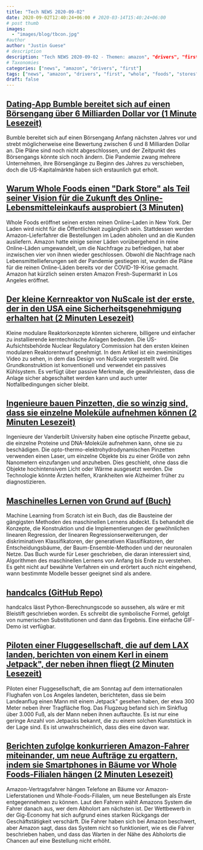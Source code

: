 ```yaml
---
title: "Tech NEWS 2020-09-02"
date: 2020-09-02T12:40:24+06:00 # 2020-03-14T15:40:24+06:00
# post thumb
images:
  - "images/blog/tbcon.jpg"
#author
author: "Justin Guese"
# description
description: "Tech NEWS 2020-09-02 - Themen: amazon", "drivers", "first"
# Taxonomies
categories: ["news", "amazon", "drivers", "first"]
tags: ["news", "amazon", "drivers", "first", "whole", "foods", "stores"]
draft: false
---
```


## [Dating-App Bumble bereitet sich auf einen Börsengang über 6 Milliarden Dollar vor (1 Minute Lesezeit)](https://www.reuters.com/article/us-bumble-ipo-idUSKBN25S6ET/1/010001744e4b92e4-9cf1b887-49b1-4bbe-89ad-a746332bdfad-000000/Hnv5wsCA55nUHS_MNoo4-ScrRRxlwFbpKSzvkRdTEBg=156)

 Bumble bereitet sich auf einen Börsengang Anfang nächsten Jahres vor und strebt möglicherweise eine Bewertung zwischen 6 und 8 Milliarden Dollar an. Die Pläne sind noch nicht abgeschlossen, und der Zeitpunkt des Börsengangs könnte sich noch ändern. Die Pandemie zwang mehrere Unternehmen, ihre Börsengänge zu Beginn des Jahres zu verschieben, doch die US-Kapitalmärkte haben sich erstaunlich gut erholt.

## [Warum Whole Foods einen "Dark Store" als Teil seiner Vision für die Zukunft des Online-Lebensmitteleinkaufs ausprobiert (3 Minuten)](https://www.usatoday.com/story/money/food/2020/09/01/amazon-store-whole-foods-online-groceries-orders-coronavirus/5677610002//1/010001744e4b92e4-9cf1b887-49b1-4bbe-89ad-a746332bdfad-000000/gDF3mXsF_RlpuVSiE4vJvyOOvclTUvygDw7jlc296yo=156)

 Whole Foods eröffnet seinen ersten reinen Online-Laden in New York. Der Laden wird nicht für die Öffentlichkeit zugänglich sein. Stattdessen werden Amazon-Lieferfahrer die Bestellungen im Laden abholen und an die Kunden ausliefern. Amazon hatte einige seiner Läden vorübergehend in reine Online-Läden umgewandelt, um die Nachfrage zu befriedigen, hat aber inzwischen vier von ihnen wieder geschlossen. Obwohl die Nachfrage nach Lebensmittellieferungen seit der Pandemie gestiegen ist, wurden die Pläne für die reinen Online-Läden bereits vor der COVID-19-Krise gemacht. Amazon hat kürzlich seinen ersten Amazon Fresh-Supermarkt in Los Angeles eröffnet.

## [Der kleine Kernreaktor von NuScale ist der erste, der in den USA eine Sicherheitsgenehmigung erhalten hat (2 Minuten Lesezeit)](https://arstechnica.com/science/2020/09/first-modular-nuclear-reactor-design-certified-in-the-us//1/010001744e4b92e4-9cf1b887-49b1-4bbe-89ad-a746332bdfad-000000/fr9lGb3t5VZvgqV5V28oEu9ByOuKg8T1TVMD4e2wkrY=156)

 Kleine modulare Reaktorkonzepte könnten sicherere, billigere und einfacher zu installierende kerntechnische Anlagen bedeuten. Die US-Aufsichtsbehörde Nuclear Regulatory Commission hat den ersten kleinen modularen Reaktorentwurf genehmigt. In dem Artikel ist ein zweiminütiges Video zu sehen, in dem das Design von NuScale vorgestellt wird. Die Grundkonstruktion ist konventionell und verwendet ein passives Kühlsystem. Es verfügt über passive Merkmale, die gewährleisten, dass die Anlage sicher abgeschaltet werden kann und auch unter Notfallbedingungen sicher bleibt.

## [Ingenieure bauen Pinzetten, die so winzig sind, dass sie einzelne Moleküle aufnehmen können (2 Minuten Lesezeit)](https://futurism.com/the-byte/tweezers-pick-individual-molecules/1/010001744e4b92e4-9cf1b887-49b1-4bbe-89ad-a746332bdfad-000000/te-v0dCXbt5PJAIsy74wUmCTAUPeELgq6IFRozAxB3Q=156)

 Ingenieure der Vanderbilt University haben eine optische Pinzette gebaut, die einzelne Proteine und DNA-Moleküle aufnehmen kann, ohne sie zu beschädigen. Die opto-thermo-elektrohydrodynamischen Pinzetten verwenden einen Laser, um einzelne Objekte bis zu einer Größe von zehn Nanometern einzufangen und anzuheben. Dies geschieht, ohne dass die Objekte hochintensivem Licht oder Wärme ausgesetzt werden. Die Technologie könnte Ärzten helfen, Krankheiten wie Alzheimer früher zu diagnostizieren.

## [Maschinelles Lernen von Grund auf (Buch)](https://dafriedman97.github.io/mlbook/content/introduction.html/1/010001744e4b92e4-9cf1b887-49b1-4bbe-89ad-a746332bdfad-000000/8k7tE9TWrCfehgeIcGMeJdVOVjD4vcA6SAybCFiFzeo=156)

 Machine Learning from Scratch ist ein Buch, das die Bausteine der gängigsten Methoden des maschinellen Lernens abdeckt. Es behandelt die Konzepte, die Konstruktion und die Implementierungen der gewöhnlichen linearen Regression, der linearen Regressionserweiterungen, der diskriminativen Klassifikatoren, der generativen Klassifikatoren, der Entscheidungsbäume, der Baum-Ensemble-Methoden und der neuronalen Netze. Das Buch wurde für Leser geschrieben, die daran interessiert sind, Algorithmen des maschinellen Lernens von Anfang bis Ende zu verstehen. Es geht nicht auf bewährte Verfahren ein und erörtert auch nicht eingehend, wann bestimmte Modelle besser geeignet sind als andere.

## [handcalcs (GitHub Repo)](https://github.com/connorferster/handcalcs/1/010001744e4b92e4-9cf1b887-49b1-4bbe-89ad-a746332bdfad-000000/gHtf3k1PKrDANNb9NAcKw0glphpWZLWfOztRtybrt-s=156)

 handcalcs lässt Python-Berechnungscode so aussehen, als wäre er mit Bleistift geschrieben worden. Es schreibt die symbolische Formel, gefolgt von numerischen Substitutionen und dann das Ergebnis. Eine einfache GIF-Demo ist verfügbar.

## [Piloten einer Fluggesellschaft, die auf dem LAX landen, berichten von einem Kerl in einem Jetpack", der neben ihnen fliegt (2 Minuten Lesezeit)](https://www.thedrive.com/the-war-zone/36096/airline-pilots-landing-at-lax-report-a-guy-in-jetpack-flying-alongside-them-on/1/010001744e4b92e4-9cf1b887-49b1-4bbe-89ad-a746332bdfad-000000/Z0nfsteVYQU6M4ICbiVPpyaVc3Ea9hrWxD87BJ_WmOY=156)

 Piloten einer Fluggesellschaft, die am Sonntag auf dem internationalen Flughafen von Los Angeles landeten, berichteten, dass sie beim Landeanflug einen Mann mit einem Jetpack" gesehen haben, der etwa 300 Meter neben ihrer Tragfläche flog. Das Flugzeug befand sich im Sinkflug über 3.000 Fuß, als der Mann neben ihnen auftauchte. Es ist nur eine geringe Anzahl von Jetpacks bekannt, die zu einem solchen Kunststück in der Lage sind. Es ist unwahrscheinlich, dass dies eine davon war.

## [Berichten zufolge konkurrieren Amazon-Fahrer miteinander, um neue Aufträge zu ergattern, indem sie Smartphones in Bäume vor Whole Foods-Filialen hängen (2 Minuten Lesezeit)](https://www.businessinsider.com/amazon-drivers-whole-foods-deliveries-hang-phones-in-trees-2020-9/1/010001744e4b92e4-9cf1b887-49b1-4bbe-89ad-a746332bdfad-000000/npqfwpybQ95mP-hyDhAvamrgMyrD8eaIpYEt7Go_1W8=156)

 Amazon-Vertragsfahrer hängen Telefone an Bäume vor Amazon-Lieferstationen und Whole-Foods-Filialen, um neue Bestellungen als Erste entgegennehmen zu können. Laut den Fahrern wählt Amazons System die Fahrer danach aus, wer dem Abholort am nächsten ist. Der Wettbewerb in der Gig-Economy hat sich aufgrund eines starken Rückgangs der Geschäftstätigkeit verschärft. Die Fahrer haben sich bei Amazon beschwert, aber Amazon sagt, dass das System nicht so funktioniert, wie es die Fahrer beschrieben haben, und dass das Warten in der Nähe des Abholorts die Chancen auf eine Bestellung nicht erhöht.

